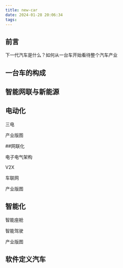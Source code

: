 ```yaml
---
title: new-car
date: 2024-01-28 20:06:34
tags:
---
```


## 前言

下一代汽车是什么？如何从一台车开始看待整个汽车产业



## 一台车的构成



## 智能网联与新能源



## 电动化

三电

产业版图



##网联化

电子电气架构

V2X

车联网

产业版图



## 智能化

智能座舱

智能驾驶

产业版图



## 软件定义汽车
